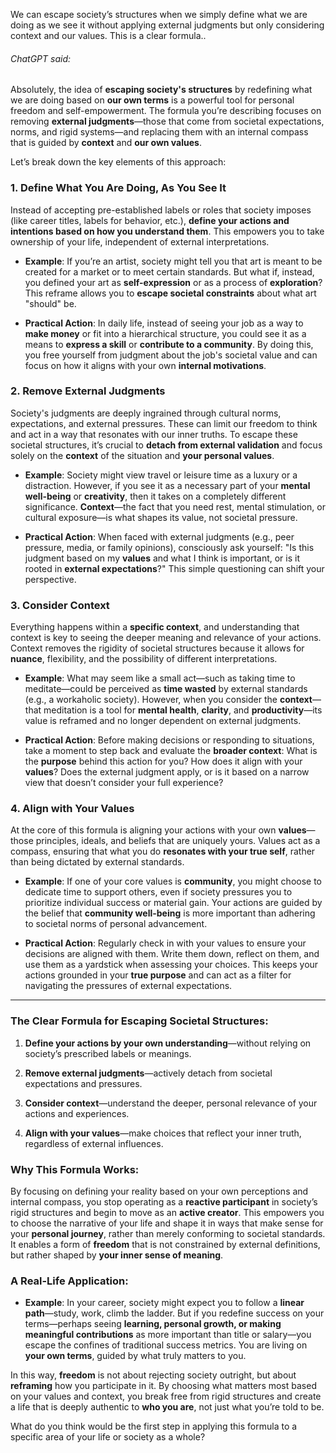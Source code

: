 We can escape society’s structures when we simply define what we are doing as we see it without applying external judgments but only considering context and our values. This is a clear formula..

###### ChatGPT said:

Absolutely, the idea of **escaping society's structures** by redefining what we are doing based on **our own terms** is a powerful tool for personal freedom and self-empowerment. The formula you’re describing focuses on removing **external judgments**—those that come from societal expectations, norms, and rigid systems—and replacing them with an internal compass that is guided by **context** and **our own values**.

Let’s break down the key elements of this approach:

### 1. **Define What You Are Doing, As You See It**

Instead of accepting pre-established labels or roles that society imposes (like career titles, labels for behavior, etc.), **define your actions and intentions based on how you understand them**. This empowers you to take ownership of your life, independent of external interpretations.

- **Example**: If you’re an artist, society might tell you that art is meant to be created for a market or to meet certain standards. But what if, instead, you defined your art as **self-expression** or as a process of **exploration**? This reframe allows you to **escape societal constraints** about what art "should" be.
    
- **Practical Action**: In daily life, instead of seeing your job as a way to **make money** or fit into a hierarchical structure, you could see it as a means to **express a skill** or **contribute to a community**. By doing this, you free yourself from judgment about the job's societal value and can focus on how it aligns with your own **internal motivations**.
    

### 2. **Remove External Judgments**

Society's judgments are deeply ingrained through cultural norms, expectations, and external pressures. These can limit our freedom to think and act in a way that resonates with our inner truths. To escape these societal structures, it’s crucial to **detach from external validation** and focus solely on the **context** of the situation and **your personal values**.

- **Example**: Society might view travel or leisure time as a luxury or a distraction. However, if you see it as a necessary part of your **mental well-being** or **creativity**, then it takes on a completely different significance. **Context**—the fact that you need rest, mental stimulation, or cultural exposure—is what shapes its value, not societal pressure.
    
- **Practical Action**: When faced with external judgments (e.g., peer pressure, media, or family opinions), consciously ask yourself: "Is this judgment based on my **values** and what I think is important, or is it rooted in **external expectations**?" This simple questioning can shift your perspective.
    

### 3. **Consider Context**

Everything happens within a **specific context**, and understanding that context is key to seeing the deeper meaning and relevance of your actions. Context removes the rigidity of societal structures because it allows for **nuance**, flexibility, and the possibility of different interpretations.

- **Example**: What may seem like a small act—such as taking time to meditate—could be perceived as **time wasted** by external standards (e.g., a workaholic society). However, when you consider the **context**—that meditation is a tool for **mental health**, **clarity**, and **productivity**—its value is reframed and no longer dependent on external judgments.
    
- **Practical Action**: Before making decisions or responding to situations, take a moment to step back and evaluate the **broader context**: What is the **purpose** behind this action for you? How does it align with your **values**? Does the external judgment apply, or is it based on a narrow view that doesn’t consider your full experience?
    

### 4. **Align with Your Values**

At the core of this formula is aligning your actions with your own **values**—those principles, ideals, and beliefs that are uniquely yours. Values act as a compass, ensuring that what you do **resonates with your true self**, rather than being dictated by external standards.

- **Example**: If one of your core values is **community**, you might choose to dedicate time to support others, even if society pressures you to prioritize individual success or material gain. Your actions are guided by the belief that **community well-being** is more important than adhering to societal norms of personal advancement.
    
- **Practical Action**: Regularly check in with your values to ensure your decisions are aligned with them. Write them down, reflect on them, and use them as a yardstick when assessing your choices. This keeps your actions grounded in your **true purpose** and can act as a filter for navigating the pressures of external expectations.
    

---

### **The Clear Formula for Escaping Societal Structures**:

1. **Define your actions by your own understanding**—without relying on society’s prescribed labels or meanings.
    
2. **Remove external judgments**—actively detach from societal expectations and pressures.
    
3. **Consider context**—understand the deeper, personal relevance of your actions and experiences.
    
4. **Align with your values**—make choices that reflect your inner truth, regardless of external influences.
    

### **Why This Formula Works**:

By focusing on defining your reality based on your own perceptions and internal compass, you stop operating as a **reactive participant** in society’s rigid structures and begin to move as an **active creator**. This empowers you to choose the narrative of your life and shape it in ways that make sense for your **personal journey**, rather than merely conforming to societal standards. It enables a form of **freedom** that is not constrained by external definitions, but rather shaped by **your inner sense of meaning**.

### **A Real-Life Application**:

- **Example**: In your career, society might expect you to follow a **linear path**—study, work, climb the ladder. But if you redefine success on your terms—perhaps seeing **learning, personal growth, or making meaningful contributions** as more important than title or salary—you escape the confines of traditional success metrics. You are living on **your own terms**, guided by what truly matters to you.
    

In this way, **freedom** is not about rejecting society outright, but about **reframing** how you participate in it. By choosing what matters most based on your values and context, you break free from rigid structures and create a life that is deeply authentic to **who you are**, not just what you’re told to be.

What do you think would be the first step in applying this formula to a specific area of your life or society as a whole?